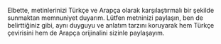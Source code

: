 Elbette, metinlerinizi Türkçe ve Arapça olarak karşılaştırmalı bir şekilde sunmaktan memnuniyet duyarım. Lütfen metninizi paylaşın, ben de belirttiğiniz gibi, aynı duyguyu ve anlatım tarzını koruyarak hem Türkçe çevirisini hem de Arapça orijinalini sizinle paylaşayım.